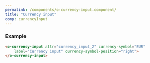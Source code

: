 ```yaml
---
permalink: /components/o-currency-input.component/
title: "Currency input"
comp: currencyInput
---
```

 
 <h3 class="grey-color">Example</h3>

```html
<o-currency-input attr="currency_input_2" currency-symbol="EUR" 
    label="Currency input" currency-symbol-position="right">    
</o-currency-input>
``` 
